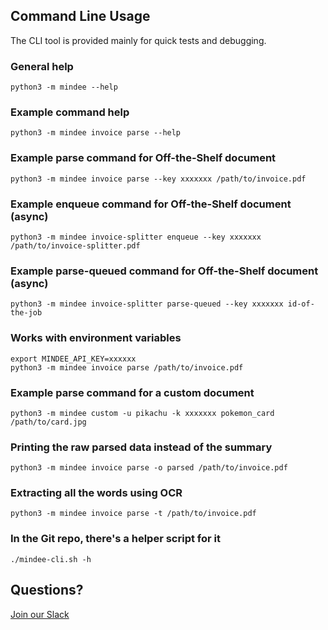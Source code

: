 ## Command Line Usage
The CLI tool is provided mainly for quick tests and debugging.

### General help

```shell
python3 -m mindee --help
```

### Example command help

```shell
python3 -m mindee invoice parse --help
```

### Example parse command for Off-the-Shelf document

```shell
python3 -m mindee invoice parse --key xxxxxxx /path/to/invoice.pdf
```

### Example enqueue command for Off-the-Shelf document (async)

```shell
python3 -m mindee invoice-splitter enqueue --key xxxxxxx /path/to/invoice-splitter.pdf
```

### Example parse-queued command for Off-the-Shelf document (async)

```shell
python3 -m mindee invoice-splitter parse-queued --key xxxxxxx id-of-the-job
```

### Works with environment variables

```shell
export MINDEE_API_KEY=xxxxxx
python3 -m mindee invoice parse /path/to/invoice.pdf
```

### Example parse command for a custom document

```shell
python3 -m mindee custom -u pikachu -k xxxxxxx pokemon_card /path/to/card.jpg
```

### Printing the raw parsed data instead of the summary

```shell
python3 -m mindee invoice parse -o parsed /path/to/invoice.pdf
```

### Extracting all the words using OCR

```shell
python3 -m mindee invoice parse -t /path/to/invoice.pdf
```

### In the Git repo, there's a helper script for it

```shell
./mindee-cli.sh -h
```

## Questions?
[Join our Slack](https://join.slack.com/t/mindee-community/shared_invite/zt-1jv6nawjq-FDgFcF2T5CmMmRpl9LLptw)
